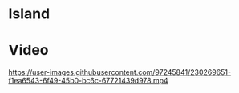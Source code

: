 # Island

# Video

https://user-images.githubusercontent.com/97245841/230269651-f1ea6543-6f49-45b0-bc6c-67721439d978.mp4
